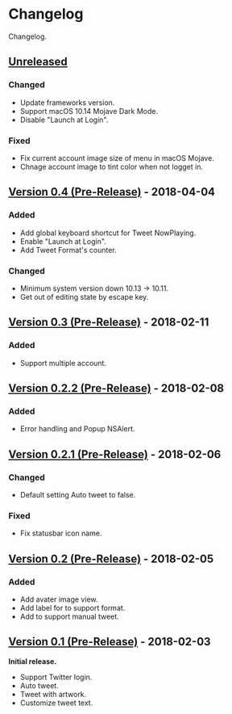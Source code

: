 # Changelog
Changelog.

## [Unreleased]
### Changed
* Update frameworks version.
* Support macOS 10.14 Mojave Dark Mode.
* Disable "Launch at Login".

### Fixed
* Fix current account image size of menu in macOS Mojave.
* Chnage account image to tint color when not logget in.

## [Version 0.4 (Pre-Release)][0.4] - 2018-04-04
### Added
* Add global keyboard shortcut for Tweet NowPlaying.
* Enable "Launch at Login".
* Add Tweet Format's counter.

### Changed
* Minimum system version down 10.13 -> 10.11.
* Get out of editing state by escape key.

## [Version 0.3 (Pre-Release)][0.3] - 2018-02-11
### Added
* Support multiple account.

## [Version 0.2.2 (Pre-Release)][0.2.2] - 2018-02-08
### Added
* Error handling and Popup NSAlert.

## [Version 0.2.1 (Pre-Release)][0.2.1] - 2018-02-06
### Changed
* Default setting Auto tweet to false.

### Fixed
* Fix statusbar icon name.

## [Version 0.2 (Pre-Release)][0.2] - 2018-02-05
### Added
* Add avater image view.
* Add label for to support format.
* Add to support manual tweet.

## [Version 0.1 (Pre-Release)][0.1] - 2018-02-03
**Initial release.**
* Support Twitter login.
* Auto tweet.
* Tweet with artwork.
* Customize tweet text.

[Unreleased]: https://github.com/kPherox/NowPlayingTweet/compare/0.4...HEAD
[0.4]: https://github.com/kPherox/NowPlayingTweet/compare/0.3...0.4
[0.3]: https://github.com/kPherox/NowPlayingTweet/compare/0.2.2...0.3
[0.2.2]: https://github.com/kPherox/NowPlayingTweet/compare/0.2.1...0.2.2
[0.2.1]: https://github.com/kPherox/NowPlayingTweet/compare/0.2...0.2.1
[0.2]: https://github.com/kPherox/NowPlayingTweet/compare/0.1...0.2
[0.1]: https://github.com/kPherox/NowPlayingTweet/compare/a7bdeb...0.1

